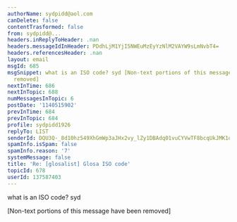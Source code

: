 ```yaml
---
authorName: sydpidd@aol.com
canDelete: false
contentTrasformed: false
from: sydpidd@...
headers.inReplyToHeader: .nan
headers.messageIdInHeader: PDdhLjM1YjI5NWEuMzEyYzNlM2VAYW9sLmNvbT4=
headers.referencesHeader: .nan
layout: email
msgId: 685
msgSnippet: what is an ISO code? syd [Non-text portions of this message have been
  removed]
nextInTime: 686
nextInTopic: 688
numMessagesInTopic: 6
postDate: '1140515902'
prevInTime: 684
prevInTopic: 684
profile: sydpidd1926
replyTo: LIST
senderId: DQU3Q-_8d10hz549XhGmWp3aJHx2vy_lZy1DBAdq01vuCYVwTF8bcqUkJMK1osmQ8daBK7dz
spamInfo.isSpam: false
spamInfo.reason: '7'
systemMessage: false
title: 'Re: [glosalist] Glosa ISO code'
topicId: 678
userId: 137587403
---
```


what is an ISO code?
syd


[Non-text portions of this message have been removed]


